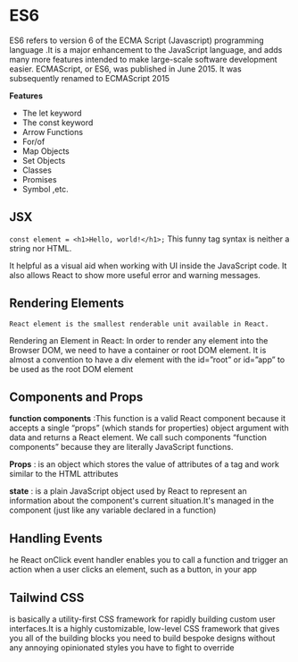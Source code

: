 # ES6

ES6 refers to version 6 of the ECMA Script (Javascript) programming language .It is a major enhancement to the JavaScript language, and adds many more features intended to make large-scale software development easier. ECMAScript, or ES6, was published in June 2015. It was subsequently renamed to ECMAScript 2015

**Features** 
- The let keyword
- The const keyword
- Arrow Functions
- For/of
- Map Objects
- Set Objects
- Classes
- Promises
- Symbol ,etc.

## JSX
`const element = <h1>Hello, world!</h1>;`
This funny tag syntax is neither a string nor HTML.


It helpful as a visual aid when working with UI inside the JavaScript code. It also allows React to show more useful error and warning messages.

## Rendering Elements
`React element is the smallest renderable unit available in React. `

 Rendering an Element in React: In order to render any element into the Browser DOM, we need to have a container or root DOM element. It is almost a convention to have a div element with the id=”root” or id=”app” to be used as the root DOM element

 ## Components and Props

 **function components** :This function is a valid React component because it accepts a single “props” (which stands for properties) object argument with data and returns a React element. We call such components “function components” because they are literally JavaScript functions.

 **Props** :  is an object which stores the value of attributes of a tag and work similar to the HTML attributes

 **state** : is a plain JavaScript object used by React to represent an information about the component's current situation.It's managed in the component (just like any variable declared in a function)

## Handling Events
he React onClick event handler enables you to call a function and trigger an action when a user clicks an element, such as a button, in your app

## Tailwind CSS
 is basically a utility-first CSS framework for rapidly building custom user interfaces.It is a highly customizable, low-level CSS framework that gives you all of the building blocks you need to build bespoke designs without any annoying opinionated styles you have to fight to override